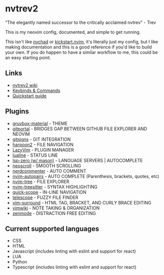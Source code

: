 # nvtrev2
"The elegantly named successor to the critically acclaimed nvtrev" - Trev

This is my neovim config, documented, and simple to get running.

This isn't like [nvchad](https://nvchad.com/) or [kickstart.nvim](https://github.com/nvim-lua/kickstart.nvim), it's literally just my config, but I like making documentation and this is a good reference if you'd like to build your own. If you do happen to have a similar workflow to me, this could be an easy starting point.

## Links
- [nvtrev2 wiki](https://github.com/trevorhauter/nvtrev2/wiki)
- [Keybinds & Commands](https://github.com/trevorhauter/nvtrev2/wiki/Keybinds-%26-Commands)
- [Quickstart guide](https://github.com/trevorhauter/nvtrev2/wiki/Quickstart)


## Plugins
- [gruvbox-material](https://github.com/sainnhe/gruvbox-material) - THEME
- [gitportal](https://github.com/trevorhauter/gitportal.nvim) - BRIDGES GAP BETWEEN GITHUB FILE EXPLORER AND NEOVIM 
- [gitsigns](https://github.com/lewis6991/gitsigns.nvim) - GIT INTEGRATION
- [harpoon2](https://github.com/ThePrimeagen/harpoon/tree/harpoon2) - FILE NAVIGATION
- [LazyVim](https://github.com/LazyVim/LazyVim) - PLUGIN MANAGER
- [lualine](https://github.com/nvim-lualine/lualine.nvim) - STATUS LINE
- [lsp-zero (w/ mason)](https://github.com/VonHeikemen/lsp-zero.nvim) - LANGUAGE SERVERS | AUTOCOMPLETE
- [neoscroll](https://github.com/karb94/neoscroll.nvim) - SMOOTH SCROLLING
- [nerdcommenter](https://github.com/preservim/nerdcommenter) - AUTO COMMENT
- [nvim-autopairs](https://github.com/windwp/nvim-autopairs) - AUTO COMPLETE (Parenthesis, brackets, quotes, etc)
- [nvim-tree](https://github.com/nvim-tree/nvim-tree.lua) - FILE EXPLORER
- [nvim-treesitter](https://github.com/nvim-treesitter/nvim-treesitter) - SYNTAX HIGHLIGHTING
- [quick-scope](https://github.com/unblevable/quick-scope) - IN-LINE NAVIGATION
- [telescope](https://github.com/nvim-telescope/telescope.nvim) - FUZZY FILE FINDER
- [vim-surround](https://github.com/tpope/vim-surround) - HTML TAG, BRACKET, AND CURLY BRACE EDITING
- [vimwiki](https://github.com/vimwiki/vimwiki) - NOTE TAKING & ORGANIZATION
- [zenmode](https://github.com/folke/zen-mode.nvim) - DISTRACTION FREE EDITING


## Current supported languages
- CSS
- HTML
- Javascript (includes linting with eslint and support for react)
- LUA
- Python
- Typescript (includes linting with eslint and support for react)
